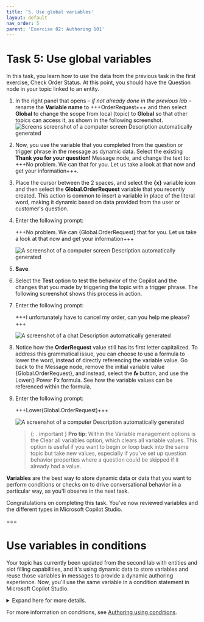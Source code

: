 ```yaml
---
title: '5. Use global variables'
layout: default
nav_order: 5
parent: 'Exercise 02: Authoring 101'
---
```


# Task 5: Use global variables

In this task, you learn how to use the data from the previous task in the first exercise, Check Order Status. At this point, you should have the Question node in your topic linked to an entity.

1.	In the right panel that opens – *if not already done in the previous lab* – rename the **Variable name** to +++OrderRequest+++ and then select **Global** to change the scope from local (topic) to **Global** so that other topics can access it, as shown in the following screenshot.
 	![Screens screenshot of a computer screen Description automatically generated](instructions271830\Media01\873f8c311d3fd7787e10bf0688c26ece.png)

2.	Now, you use the variable that you completed from the question or trigger phrase in the message as dynamic data. Select the existing **Thank you for your question!** Message node, and change the text to: +++No problem. We can that for you. Let us take a look at that now and get your information+++.

3.	Place the cursor between the 2 spaces, and select the **{x}** variable icon and then select the **Global.OrderRequest** variable that you recently created. This action is common to insert a variable in place of the literal word, making it dynamic based on data provided from the user or customer's question.

3. Enter the following prompt:

	+++No problem. We can {Global.OrderRequest} that for you. Let us take a look at that now and get your information+++

    ![A screenshot of a computer screen Description automatically generated](instructions271830\Media01\2c515fe99170a3f4b87b2ef9a50d88bb.png)

4.	**Save**.

5.	Select the **Test** option to test the behavior of the Copilot and the changes that you made by triggering the topic with a trigger phrase. The following screenshot shows this process in action.

5. Enter the following prompt:

	+++I unfortunately have to cancel my order, can you help me please?+++

    ![A screenshot of a chat Description automatically generated](instructions271830\Media01\b223b9fe482d87057ad8be71096286df.png)

6.	Notice how the **OrderRequest** value still has its first letter capitalized. To address this grammatical issue, you can choose to use a formula to lower the word, instead of directly referencing the variable value. Go back to the Message node, remove the initial variable value {Global.OrderRequest}, and instead, select the **𝒇𝓍** button, and use the Lower() Power Fx formula. See how the variable values can be referenced within the formula.


6. Enter the following prompt:

	+++Lower(Global.OrderRequest)+++

    ![A screenshot of a computer Description automatically generated](instructions271830\Media01\8eedfcc28106bf939c522852af053ffb.png)

    >{: . important }	**Pro tip**: Within the Variable management options is the Clear all variables option, which clears all variable values. This option is useful if you want to begin or loop back into the same topic but take new values, especially if you've set up question behavior properties where a question could be skipped if it already had a value.

**Variables** are the best way to store dynamic data or data that you want to perform conditions or checks on to drive conversational behavior in a particular way, as you'll observe in the next task.

Congratulations on completing this task. You've now reviewed variables and the different types in Microsoft Copilot Studio.

===

# Use variables in conditions

Your topic has currently been updated from the second lab with entities and slot filling capabilities, and it's using dynamic data to store variables and reuse those variables in messages to provide a dynamic authoring experience. Now, you'll use the same variable in a condition statement in Microsoft Copilot Studio.

<details>
<summary>Expand here for more details.</summary>

With condition statements in Microsoft Copilot Studio, a copilot author can determine behavior under certain conditions that can be true, false, or something else (for example, if it's blank). Condition statements allow and promote flexibility in the authoring canvas, allowing you to provide great customer or user experiences based on their needs while limiting the need to create several similar topics. After you begin to use conditions, you'll create branches, which create separate flows that the person who's using the Copilot can be directed to. These branches can have their own conditions, depending on what behavior you want to create.
</details>


For more information on conditions, see [Authoring using conditions](https://learn.microsoft.com/microsoft-copilot-studio/authoring-using-conditions).
